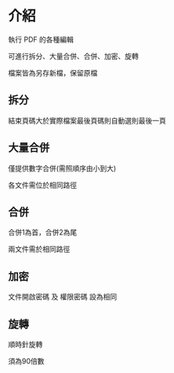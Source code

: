 # 介紹
執行 PDF 的各種編輯

可進行拆分、大量合併、合併、加密、旋轉

檔案皆為另存新檔，保留原檔

拆分
-
結束頁碼大於實際檔案最後頁碼則自動選則最後一頁

大量合併
-
僅提供數字合併(需照順序由小到大)

各文件需位於相同路徑

合併
-
合併1為首，合併2為尾

兩文件需於相同路徑

加密
-
文件開啟密碼 及 權限密碼 設為相同

旋轉
-
順時針旋轉

須為90倍數
